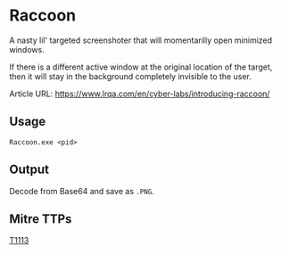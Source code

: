 # Raccoon

A nasty lil' targeted screenshoter that will momentarilly open minimized windows.

If there is a different active window at the original location of the target, then it will stay in the background completely invisible to the user.

Article URL: https://www.lrqa.com/en/cyber-labs/introducing-raccoon/

## Usage

```
Raccoon.exe <pid>
```

## Output

Decode from Base64 and save as `.PNG`.

## Mitre TTPs

[T1113](https://attack.mitre.org/techniques/T1113/)
